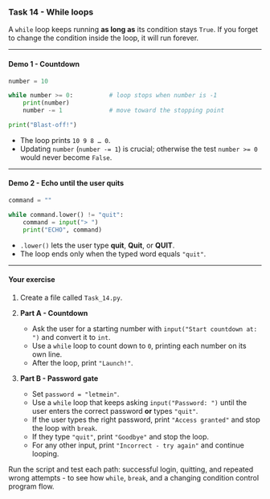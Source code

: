 ### **Task 14 - While loops**

A `while` loop keeps running **as long as** its condition stays `True`.
If you forget to change the condition inside the loop, it will run forever.

---

#### Demo 1 - Countdown

```python
number = 10

while number >= 0:          # loop stops when number is -1
    print(number)
    number -= 1             # move toward the stopping point

print("Blast-off!")
```

- The loop prints `10 9 8 … 0`.
- Updating `number` (`number -= 1`) is crucial; otherwise the test `number >= 0` would never become `False`.

---

#### Demo 2 - Echo until the user quits

```python
command = ""

while command.lower() != "quit":
    command = input("> ")
    print("ECHO", command)
```

- `.lower()` lets the user type **quit**, **Quit**, or **QUIT**.
- The loop ends only when the typed word equals `"quit"`.

---

#### Your exercise

1. Create a file called `Task_14.py`.
2. **Part A - Countdown**

   - Ask the user for a starting number with `input("Start countdown at: ")` and convert it to `int`.
   - Use a `while` loop to count down to `0`, printing each number on its own line.
   - After the loop, print `"Launch!"`.

3. **Part B - Password gate**

   - Set `password = "letmein"`.
   - Use a `while` loop that keeps asking `input("Password: ")` until the user enters the correct password **or** types `"quit"`.
   - If the user types the right password, print `"Access granted"` and stop the loop with `break`.
   - If they type `"quit"`, print `"Goodbye"` and stop the loop.
   - For any other input, print `"Incorrect - try again"` and continue looping.

Run the script and test each path: successful login, quitting, and repeated wrong attempts - to see how `while`, `break`, and a changing condition control program flow.
